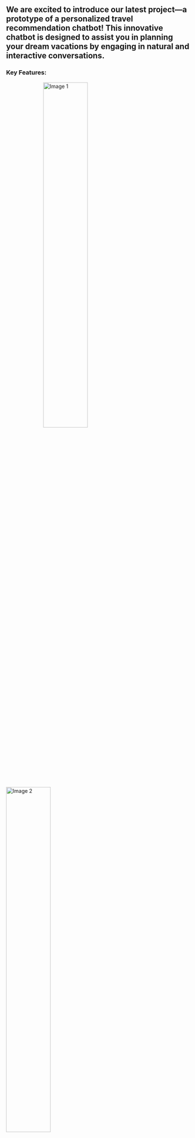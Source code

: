 ## We are excited to introduce our latest project—a prototype of a personalized travel recommendation chatbot! This innovative chatbot is designed to assist you in planning your dream vacations by engaging in natural and interactive conversations.

<h3>Key Features:</h3>

<img src="https://github.com/Amarnath-Rao/Trawhiz-Prototype/assets/96937608/13fbfe18-65df-48df-af94-8d20100ae9c5" alt="Image 1" style="width: 49%; height: auto; padding-left:20%;">
<img src="https://github.com/Amarnath-Rao/Trawhiz-Prototype/assets/96937608/2e81b7c5-2d68-454d-a02a-4fb4bb4f4c21" alt="Image 2" style="width: 49%; height: auto;">

<h3>User Interaction:</h3> 
Engage with the chatbot by sharing your travel preferences, budget constraints, desired activities, and more. The more information you provide, the better the chatbot can tailor its recommendations to suit your needs.

<h3>Recommendation Engine:</h3>
Powered by advanced Natural Language Processing (NLP) capabilities, our chatbot analyzes your input to suggest destinations, activities, and even travel tips that align with your preferences. Whether you're seeking adventure, relaxation, or cultural experiences, the chatbot has got you covered.

<h3>Feedback Loop:</h3>
Your feedback is invaluable! After receiving recommendations, feel free to share your thoughts. Your input helps us refine and improve the chatbot's suggestions over time, ensuring that it becomes an even more valuable travel companion.

<h3>Implementation:</h3>

For the conversational interface, we've utilized Dialogflow, a cutting-edge chatbot framework. Dialogflow enables the chatbot to understand and respond to your natural language input, creating a seamless and user-friendly experience.

To enhance the recommendation engine, we've implemented a prototype algorithm that matches user input to potential travel destinations and activities. As this is a prototype, we acknowledge that there is room for improvement.

<h3>Future Plans:</h3>

We view this chatbot as a stepping stone to a more robust and sophisticated travel planning tool. In the upcoming phases, we plan to:

Update and enhance the website integration for a smoother user experience.
Train the chatbot with additional data to broaden its knowledge and improve accuracy.
Implement new features based on user feedback to address a wider range of travel preferences.
Your participation and feedback are instrumental in shaping the future of this travel recommendation chatbot. Together, let's create a tool that not only plans trips but also becomes your personalized travel advisor.

Thank you for being part of our journey towards smarter and more personalized travel experiences!

![image](https://github.com/Amarnath-Rao/Trawhiz-Prototype/assets/96937608/8093e61b-ce53-4940-886e-82f70ee9edd4)
